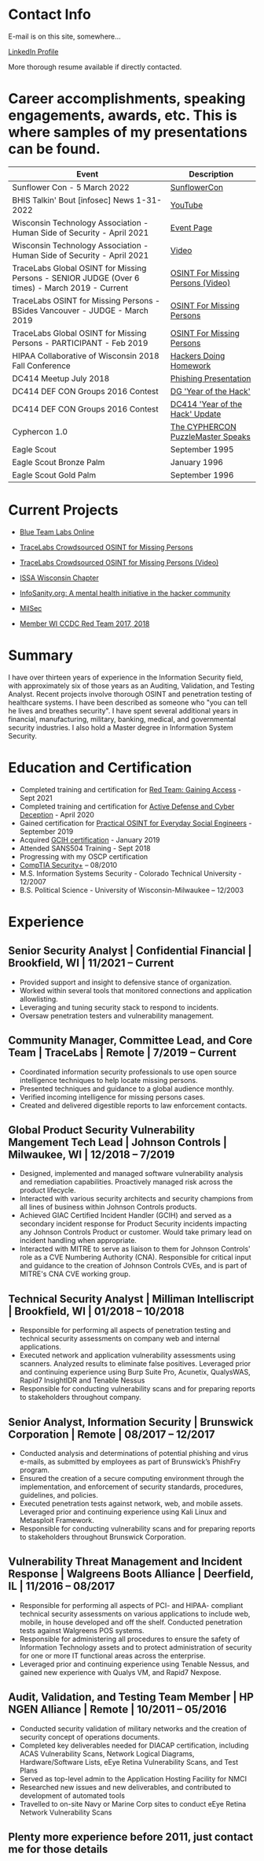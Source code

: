 # Contact Info

E-mail is on this site, somewhere...

[LinkedIn Profile](https://www.linkedin.com/in/alexminster/)

More thorough resume available if directly contacted.

# Career accomplishments, speaking engagements, awards, etc.  This is where samples of my presentations can be found. 

Event | Description
------|------------
Sunflower Con - 5 March 2022 | [SunflowerCon](https://www.sunflowercon.org/)
BHIS Talkin' Bout [infosec] News 1-31-2022 | [YouTube](https://www.youtube.com/watch?v=ItwEaC92PUc&t=2040s)
Wisconsin Technology Association - Human Side of Security - April 2021 | [Event Page](https://wtawi.org/events/the-human-side-of-security/?)
Wisconsin Technology Association - Human Side of Security - April 2021 | [Video](https://www.youtube.com/watch?v=y3KmNY1Rloo)
TraceLabs Global OSINT for Missing Persons - SENIOR JUDGE (Over 6 times) - March 2019 - Current | [OSINT For Missing Persons (Video)](https://www.youtube.com/watch?v=2puBmXfi9Z0)
TraceLabs OSINT for Missing Persons - BSides Vancouver - JUDGE - March 2019 | [OSINT For Missing Persons](https://www.tracelabs.org/event/bsides-vancouver-2019/)
TraceLabs Global OSINT for Missing Persons - PARTICIPANT - Feb 2019 | [OSINT For Missing Persons](https://www.tracelabs.org/event/global-ctf-q12019/)
HIPAA Collaborative of Wisconsin 2018 Fall Conference| [Hackers Doing Homework](https://github.com/belouve/resume/blob/master/Minster%20-%20Hackers%20Doing%20Homework.pptx)
DC414 Meetup July 2018 | [Phishing Presentation](https://github.com/belouve/resume/blob/master/DC414%20Phishing%20Prez%202.pptx)
DC414 DEF CON Groups 2016 Contest | [DG 'Year of the Hack'](https://www.youtube.com/watch?v=pv1ihAEKmlg)
DC414 DEF CON Groups 2016 Contest | [DC414 'Year of the Hack' Update](https://www.youtube.com/watch?v=eeiOIXAPN1k)
Cyphercon 1.0 | [The CYPHERCON PuzzleMaster Speaks](https://www.youtube.com/watch?v=Om5_g0dXgNs)
Eagle Scout | September 1995
Eagle Scout Bronze Palm| January 1996
Eagle Scout Gold Palm | September 1996

# Current Projects

* [Blue Team Labs Online](https://blueteamlabs.online/home/user/93a919bf39bbba06540c5e#)
* [TraceLabs Crowdsourced OSINT for Missing Persons](https://www.tracelabs.org/about/what-we-do/)
* [TraceLabs Crowdsourced OSINT for Missing Persons (Video)](https://www.youtube.com/watch?v=2puBmXfi9Z0)

* [ISSA Wisconsin Chapter](https://issa-wisconsin.org/index.htm)
* [InfoSanity.org: A mental health initiative in the hacker community](https://www.infosanity.org)
* [MilSec](https://www.meetup.com/milsec/)
* [Member WI CCDC Red Team 2017, 2018](https://twitter.com/wiccdcredteam)


# Summary

I have over thirteen years of experience in the Information Security field, with approximately six of those years as an Auditing, Validation, and Testing Analyst. Recent projects involve thorough OSINT and penetration testing of healthcare systems. I have been described as someone who "you can tell he lives and breathes security". I have spent several additional years in financial, manufacturing, military, banking, medical, and governmental security industries. I also hold a Master degree in Information System Security.

# Education and Certification


* Completed training and certification for [Red Team: Gaining Access](https://www.antisyphontraining.com/red-team-getting-access-w-michael-allen/) - Sept 2021
* Completed training and certification for [Active Defense and Cyber Deception](https://www.blackhillsinfosec.com/training/active-defense-cyber-deception-training/) - April 2020
* Gained certification for [Practical OSINT for Everyday Social Engineers](https://www.derbycon.com/training-courses/) - September 2019
*	Acquired [GCIH certification](https://www.youracclaim.com/badges/e6305c41-1b76-4748-b30e-85539023f03b) - January 2019
*	Attended SANS504 Training - Sept 2018
*	Progressing with my OSCP certification
*	[CompTIA Security+](https://www.youracclaim.com/badges/c5b9799d-cd91-49c1-a237-b4319aab429a) – 08/2010
*	M.S. Information Systems Security - Colorado Technical University - 12/2007
*	B.S. Political Science - University of Wisconsin-Milwaukee – 12/2003

# Experience

## Senior Security Analyst	| Confidential Financial | Brookfield, WI | 11/2021 – Current

*	Provided support and insight to defensive stance of organization. 
*	Worked within several tools that monitored connections and application allowlisting. 
*	Leveraging and tuning security stack to respond to incidents. 
*	Oversaw penetration testers and vulnerability management.

## Community Manager, Committee Lead, and Core Team	| TraceLabs | Remote | 7/2019 – Current

*	Coordinated information security professionals to use open source intelligence techniques to help locate missing persons. 
*	Presented techniques and guidance to a global audience monthly. 
*	Verified incoming intelligence for missing persons cases. 
*	Created and delivered digestible reports to law enforcement contacts.

## Global Product Security Vulnerability Mangement Tech Lead	| Johnson Controls | Milwaukee, WI | 12/2018 – 7/2019

*	Designed, implemented and managed software vulnerability analysis and remediation capabilities. Proactively managed risk across the product lifecycle.
*	Interacted with various security architects and security champions from all lines of business within Johnson Controls products.
*	Achieved GIAC Certified Incident Handler (GCIH) and served as a secondary incident response for Product Security incidents impacting any Johnson Controls Product or customer.  Would take primary lead on incident handling when appropriate.
*	Interacted with MITRE to serve as liaison to them for Johnson Controls' role as a CVE Numbering Authority (CNA). Responsible for critical input and guidance to the creation of Johnson Controls CVEs, and is part of MITRE's CNA CVE working group.

## Technical Security Analyst	| Milliman Intelliscript | Brookfield, WI | 01/2018 – 10/2018

*	Responsible for performing all aspects of penetration testing and technical security assessments on company web and internal applications.
*	Executed network and application vulnerability assessments using scanners. Analyzed results to eliminate false positives. Leveraged prior and continuing experience using Burp Suite Pro, Acunetix, QualysWAS, Rapid7 InsightIDR and Tenable Nessus
*	Responsible for conducting vulnerability scans and for preparing reports to stakeholders throughout company.

## Senior Analyst, Information Security | Brunswick Corporation | Remote | 08/2017 – 12/2017	

*	Conducted analysis and determinations of potential phishing and virus e-mails, as submitted by employees as part of Brunswick’s PhishFry program.
*	Ensured the creation of a secure computing environment through the implementation, and enforcement of security standards, procedures, guidelines, and policies. 
*	Executed penetration tests against network, web, and mobile assets. Leveraged prior and continuing experience using Kali Linux and Metasploit Framework.
*	Responsible for conducting vulnerability scans and for preparing reports to stakeholders throughout Brunswick Corporation.

## Vulnerability Threat Management and Incident Response | Walgreens Boots Alliance | Deerfield, IL | 11/2016 – 08/2017

*	Responsible for performing all aspects of PCI- and HIPAA- compliant technical security assessments on various applications to include web, mobile, in house developed and off the shelf.  Conducted  penetration tests against Walgreens POS systems.
*	Responsible for administering all procedures to ensure the safety of Information Technology assets and to protect administration of security for one or more IT functional areas across the enterprise.
*	Leveraged prior and continuing experience using Tenable Nessus, and gained new experience with Qualys VM, and Rapid7 Nexpose.

## Audit, Validation, and Testing Team Member | HP NGEN Alliance | Remote | 10/2011 – 05/2016

* Conducted security validation of military networks and the creation of security concept of operations documents.
*	Completed key deliverables needed for DIACAP certification, including ACAS Vulnerability Scans, Network Logical Diagrams, Hardware/Software Lists, eEye Retina Vulnerability Scans, and Test Plans
*	Served as top-level admin to the Application Hosting Facility for NMCI
*	Researched new issues and new deliverables, and contributed to development of automated tools
*	Travelled to on-site Navy or Marine Corp sites to conduct eEye Retina Network Vulnerability Scans

## Plenty more experience before 2011, just contact me for those details
